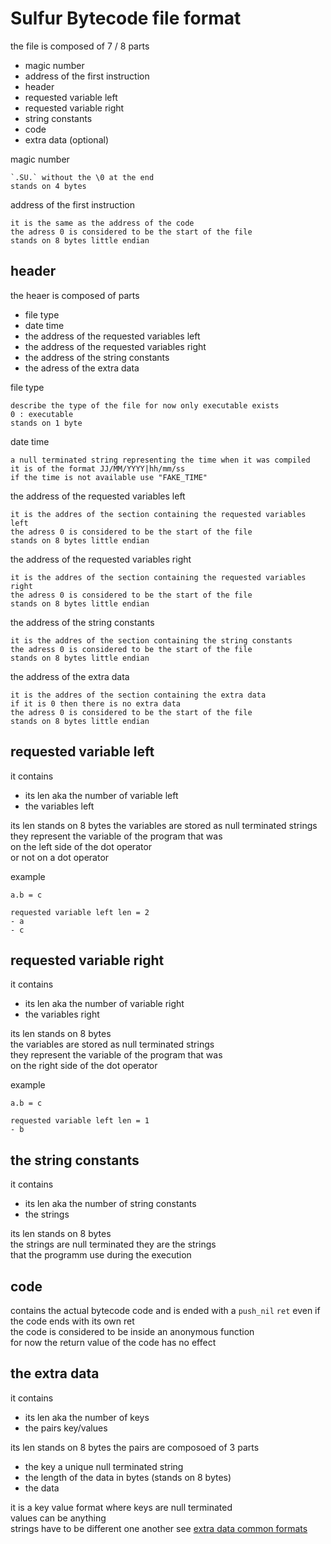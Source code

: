 # Sulfur Bytecode file format 

the file is composed of 7 / 8 parts
- magic number
- address of the first instruction
- header
- requested variable left
- requested variable right
- string constants
- code
- extra data (optional)

magic number

	`.SU.` without the \0 at the end 
	stands on 4 bytes

address of the first instruction

	it is the same as the address of the code
	the adress 0 is considered to be the start of the file
	stands on 8 bytes little endian

## header

the heaer is composed of parts
- file type
- date time
- the address of the requested variables left
- the address of the requested variables right
- the address of the string constants
- the adress of the extra data

file type

	describe the type of the file for now only executable exists
	0 : executable
	stands on 1 byte

date time

	a null terminated string representing the time when it was compiled
	it is of the format JJ/MM/YYYY|hh/mm/ss
	if the time is not available use "FAKE_TIME"

the address of the requested variables left

	it is the addres of the section containing the requested variables left
	the adress 0 is considered to be the start of the file
	stands on 8 bytes little endian

the address of the requested variables right

	it is the addres of the section containing the requested variables right
	the adress 0 is considered to be the start of the file
	stands on 8 bytes little endian

the address of the string constants

	it is the addres of the section containing the string constants
	the adress 0 is considered to be the start of the file
	stands on 8 bytes little endian

the address of the extra data

	it is the addres of the section containing the extra data
	if it is 0 then there is no extra data
	the adress 0 is considered to be the start of the file
	stands on 8 bytes little endian

## requested variable left
it contains
- its len aka the number of variable left
- the variables left

its len stands on 8 bytes
the variables are stored as null terminated strings \
they represent the variable of the program that was  \
on the left side of the dot operator \
or not on a dot operator

example

	a.b = c

	requested variable left len = 2
	- a
	- c

## requested variable right
it contains
- its len aka the number of variable right
- the variables right

its len stands on 8 bytes \
the variables are stored as null terminated strings \
they represent the variable of the program that was  \
on the right side of the dot operator

example

	a.b = c

	requested variable left len = 1
	- b

## the string constants
it contains
- its len aka the number of string constants
- the strings

its len stands on 8 bytes \
the strings are null terminated they are the strings \
that the programm use during the execution


## code
contains the actual bytecode code
and is ended with a `push_nil` `ret` even if the code ends with its own ret \
the code is considered to be inside an anonymous function \
for now the return value of the code has no effect 

## the extra data
it contains
- its len aka the number of keys
- the pairs key/values

its len stands on 8 bytes
the pairs are composoed of 3 parts
- the key a unique null terminated string
- the length of the data in bytes (stands on 8 bytes)
- the data

it is a key value format where keys are null terminated \
values can be anything \
strings have to be different one another 
see [extra data common formats](extra_data/common_format.md)

